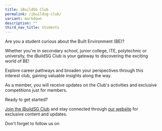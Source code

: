 ```yaml
---
title: iBuildSG Club
permalink: /ibuildsg-club/
variant: markdown
description: ""
third_nav_title: Students
---
```

<p>Are you a student curious about the Built Environment (BE)?</p>
<p>Whether you're in secondary school, junior college, ITE, polytechnic or
university, the iBuildSG Club is your gateway to discovering the exciting
world of BE!</p>
<p>Explore career pathways and broaden your perspectives through this interest club, gaining valuable insights along the way.</p>
<p>As a member, you will receive updates on the Club's activities and exclusive competitions just for members.</p>
<p>Ready to get started?</p>
<p><a href="https://form.gov.sg/5f113808dba1d90011ca8ff3">Join the iBuildSG Club</a> and stay connected through <a href="/ibuildsg-club/home/">our website</a> for exclusive content and updates.</p>
<p>Don't forget to follow us on </p>